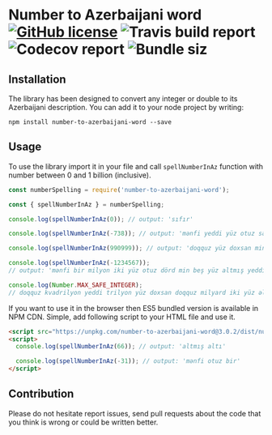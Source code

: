 # Number to Azerbaijani word [![GitHub license](https://img.shields.io/badge/license-MIT-blue.svg)](https://github.com/orkhan-huseyn/number-to-azerbaijani-word/blob/master/LICENSE) ![Travis build report](https://img.shields.io/travis/orkhan-huseyn/number-to-azerbaijani-word.svg) ![Codecov report](https://img.shields.io/codecov/c/github/orkhan-huseyn/number-to-azerbaijani-word.svg) ![Bundle siz](https://img.shields.io/bundlephobia/min/number-to-azerbaijani-word.svg)

## Installation

The library has been designed to convert any integer or double to its Azerbaijani description.
You can add it to your node project by writing:

`npm install number-to-azerbaijani-word --save`

## Usage

To use the library import it in your file and call `spellNumberInAz` function with number between 0 and 1 billion (inclusive).

```js
const numberSpelling = require('number-to-azerbaijani-word');

const { spellNumberInAz } = numberSpelling;

console.log(spellNumberInAz(0)); // output: 'sıfır'

console.log(spellNumberInAz(-738)); // output: 'mənfi yeddi yüz otuz səkkiz'

console.log(spellNumberInAz(990999)); // output: 'doqquz yüz doxsan min doqquz yüz doxsan doqquz'

console.log(spellNumberInAz(-1234567));
// output: 'mənfi bir milyon iki yüz otuz dörd min beş yüz altmış yeddi'

console.log(Number.MAX_SAFE_INTEGER);
// doqquz kvadrilyon yeddi trilyon yüz doxsan doqquz milyard iki yüz əlli dörd milyon yeddi yüz qırx min doqquz yüz doxsan bir
```

If you want to use it in the browser then ES5 bundled version is available in NPM CDN.
Simple, add following script to your HTML file and use it.

```html
<script src="https://unpkg.com/number-to-azerbaijani-word@3.0.2/dist/number-to-az-word.umd.min.js"></script>
<script>
  console.log(spellNumberInAz(66)); // output: 'altmış altı'

  console.log(spellNumberInAz(-31)); // output: 'mənfi otuz bir'
</script>
```

## Contribution

Please do not hesitate report issues, send pull requests about the code that you think is wrong or could be written better.
